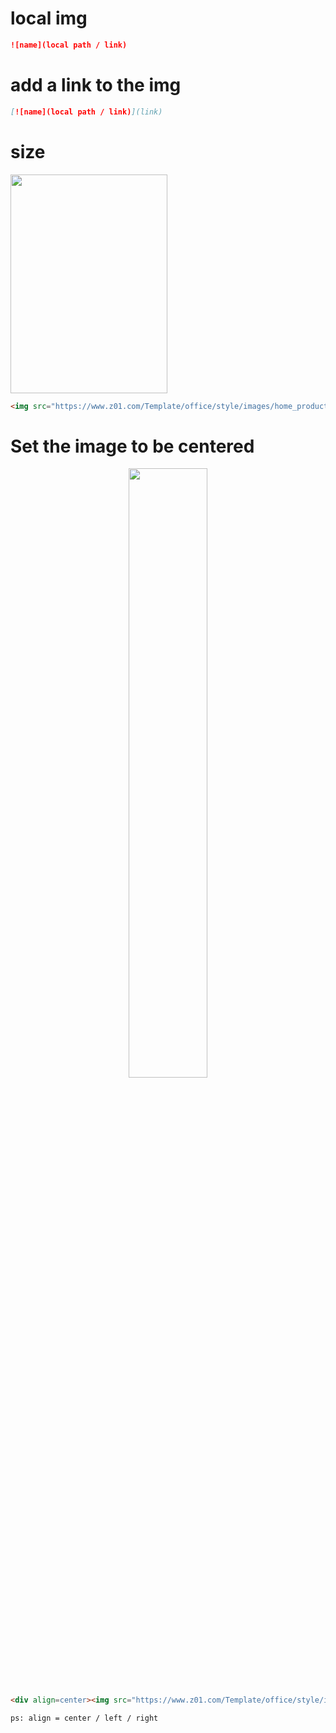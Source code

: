 # local img

```markdown
![name](local path / link)
```

# add a link to the img

```markdown
[![name](local path / link)](link)
```

# size

<img src="https://www.z01.com/Template/office/style/images/home_product_phone09.png" width="251" height="350" class="jop-noMdConv">

```html
<img src="https://www.z01.com/Template/office/style/images/home_product_phone09.png" width="251" height="350" >
```

# Set the image to be centered
<div align=center><img src="https://www.z01.com/Template/office/style/images/home_product_phone09.png" width="50%" height="50%"></div>

```html
<div align=center><img src="https://www.z01.com/Template/office/style/images/home_product_phone09.png" width="50%" height="50%"></div>

ps: align = center / left / right
```